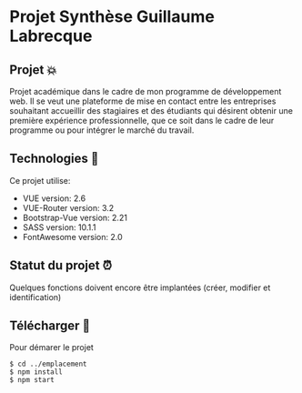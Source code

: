 # Projet Synthèse Guillaume Labrecque

## Projet :boom:
Projet académique dans le cadre de mon programme de développement web. Il se veut une plateforme de mise en contact entre les entreprises souhaitant accueillir des stagiaires et des étudiants qui désirent obtenir une première expérience professionnelle, que ce soit dans le cadre de leur programme ou pour intégrer le marché du travail.
	  
## Technologies :rocket:
Ce projet utilise:
* VUE version: 2.6
* VUE-Router version: 3.2
* Bootstrap-Vue version: 2.21
* SASS version: 10.1.1
* FontAwesome version: 2.0

## Statut du projet :alarm_clock:
Quelques fonctions doivent encore être implantées (créer, modifier et identification)
	
## Télécharger :running:
Pour démarer le projet 

```
$ cd ../emplacement
$ npm install
$ npm start
```
